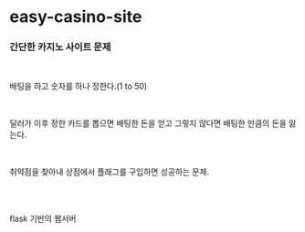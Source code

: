 # easy-casino-site

<h3>간단한 카지노 사이트 문제</h3>

<br>

배팅을 하고 숫자를 하나 정한다.(1 to 50)

<br>

딜러가 이후 정한 카드를 뽑으면 배팅한 돈을 얻고 그렇지 않다면 배팅한 만큼의 돈을 잃는다.

<br>

취약점을 찾아내 상점에서 플래그를 구입하면 성공하는 문제.

<br><br>

flask 기반의 웹서버
